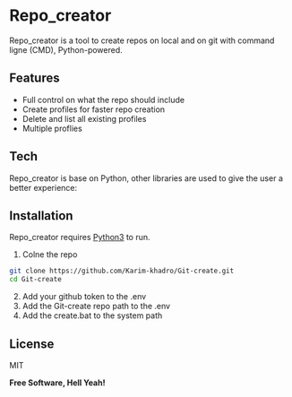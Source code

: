 # Repo_creator

Repo_creator is a tool to create repos on local and on git with command ligne (CMD),
Python-powered.

## Features

- Full control on what the repo should include
- Create profiles for faster repo creation
- Delete and list all existing profiles
- Multiple proflies 

## Tech

Repo_creator is base on Python, other libraries are used to give the user a better experience:

## Installation

Repo_creator requires [Python3](https://www.python.org/) to run.

1. Colne the repo

```sh
git clone https://github.com/Karim-khadro/Git-create.git
cd Git-create
```
2. Add your github token  to the .env
3. Add the Git-create repo path to the .env
4. Add the create.bat to the system path

## License

MIT

**Free Software, Hell Yeah!**

